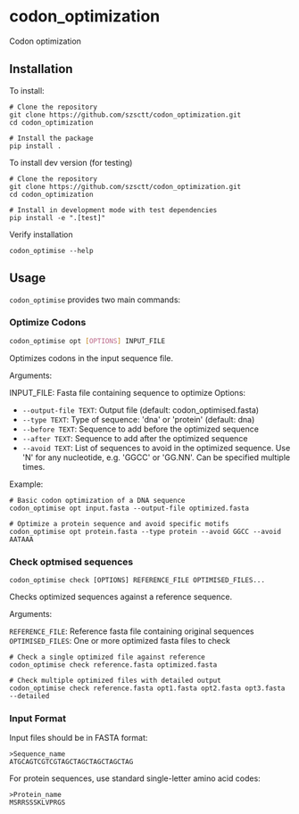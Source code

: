 # codon_optimization
Codon optimization

## Installation
To install:

```
# Clone the repository
git clone https://github.com/szsctt/codon_optimization.git
cd codon_optimization

# Install the package
pip install .
```

To install dev version (for testing)

```
# Clone the repository
git clone https://github.com/szsctt/codon_optimization.git
cd codon_optimization

# Install in development mode with test dependencies
pip install -e ".[test]"
```

Verify installation

```
codon_optimise --help
```

## Usage

`codon_optimise` provides two main commands:

### Optimize Codons

```bash
codon_optimise opt [OPTIONS] INPUT_FILE
```

Optimizes codons in the input sequence file.

Arguments:

INPUT_FILE: Fasta file containing sequence to optimize
Options:

 - `--output-file TEXT`: Output file (default: codon_optimised.fasta)
 - `--type TEXT`: Type of sequence: 'dna' or 'protein' (default: dna)
 - `--before TEXT`: Sequence to add before the optimized sequence
 - `--after TEXT`: Sequence to add after the optimized sequence
 - `--avoid TEXT`: List of sequences to avoid in the optimized sequence. Use 'N' for any nucleotide, e.g. 'GGCC' or 'GG.NN'. Can be specified multiple times.

Example:

```
# Basic codon optimization of a DNA sequence
codon_optimise opt input.fasta --output-file optimized.fasta

# Optimize a protein sequence and avoid specific motifs
codon_optimise opt protein.fasta --type protein --avoid GGCC --avoid AATAAA
```
### Check optmised sequences

```
codon_optimise check [OPTIONS] REFERENCE_FILE OPTIMISED_FILES...
```

Checks optimized sequences against a reference sequence.

Arguments:

`REFERENCE_FILE`: Reference fasta file containing original sequences
`OPTIMISED_FILES`: One or more optimized fasta files to check

```
# Check a single optimized file against reference
codon_optimise check reference.fasta optimized.fasta

# Check multiple optimized files with detailed output
codon_optimise check reference.fasta opt1.fasta opt2.fasta opt3.fasta --detailed
```

### Input Format
Input files should be in FASTA format:

```
>Sequence_name
ATGCAGTCGTCGTAGCTAGCTAGCTAGCTAG
```

For protein sequences, use standard single-letter amino acid codes:

```
>Protein_name
MSRRSSSKLVPRGS
```